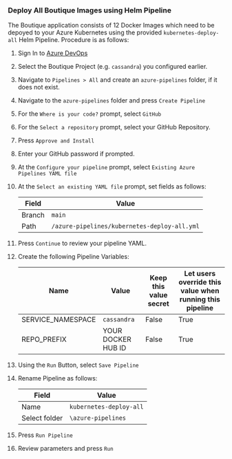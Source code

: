 ### Deploy All Boutique Images using Helm Pipeline

The Boutique application consists of 12 Docker Images which need to be depoyed to your Azure Kubernetes using the provided `kubernetes-deploy-all` Helm Pipeline. Procedure is as follows:

1. Sign In to [Azure DevOps]({{site.data.urls.ado}})

1. Select the Boutique Project (e.g. `cassandra`) you configured earlier.

1. Navigate to `Pipelines > All` and create an `azure-pipelines` folder, if it does not exist.

1. Navigate to the `azure-pipelines` folder and press `Create Pipeline`

1. For the `Where is your code?` prompt, select `GitHub`

1. For the `Select a repository` prompt, select your GitHub Repository.

1. Press `Approve and Install`

1. Enter your GitHub password if prompted.

1. At the `Configure your pipeline` prompt, select `Existing Azure Pipelines YAML file`

1. At the `Select an existing YAML file` prompt, set fields as follows:

    | Field | Value |
    |-------|-------|
    | Branch  | `main` |
    | Path | `/azure-pipelines/kubernetes-deploy-all.yml` | 

1. Press `Continue` to review your pipeline YAML.

1. Create the following Pipeline Variables:

    | Name | Value | Keep this value secret | Let users override this value when running this pipeline | 
    |-------|-------|-------|-------|
    | SERVICE_NAMESPACE | `cassandra`| False | True | 
    | REPO_PREFIX  | YOUR DOCKER HUB ID  | False | True |

1. Using the `Run` Button, select `Save Pipeline`

1. Rename Pipeline as follows:

    | Field | Value |
    |-------|-------|
    | Name  |  `kubernetes-deploy-all` |
    | Select folder | `\azure-pipelines` | 

1. Press `Run Pipeline`

1. Review parameters and press `Run`